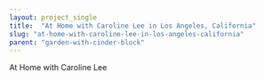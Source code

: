 ```yaml
---
layout: project_single
title:  "At Home with Caroline Lee in Los Angeles, California"
slug: "at-home-with-caroline-lee-in-los-angeles-california"
parent: "garden-with-cinder-block"
---
```

At Home with Caroline Lee